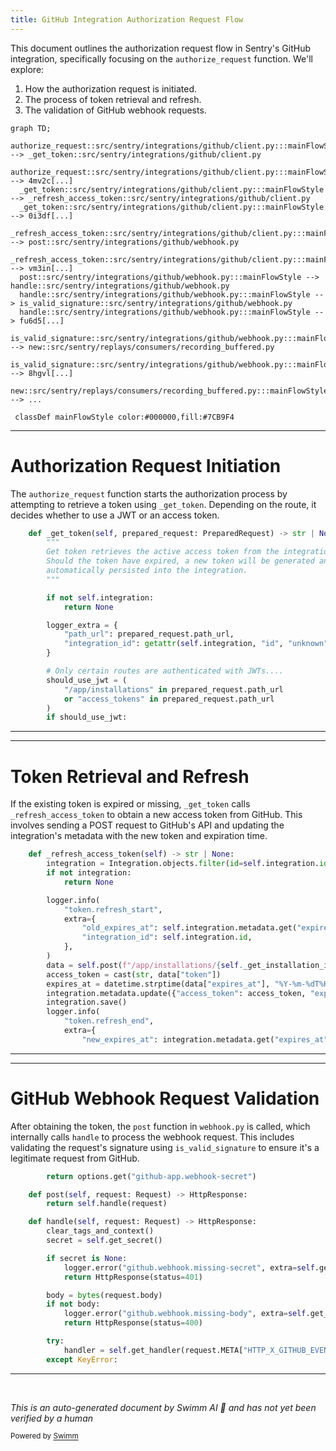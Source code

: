 ```yaml
---
title: GitHub Integration Authorization Request Flow
---
```

This document outlines the authorization request flow in Sentry's GitHub integration, specifically focusing on the `authorize_request` function. We'll explore:

1. How the authorization request is initiated.
2. The process of token retrieval and refresh.
3. The validation of GitHub webhook requests.

```mermaid
graph TD;
  authorize_request::src/sentry/integrations/github/client.py:::mainFlowStyle --> _get_token::src/sentry/integrations/github/client.py
  authorize_request::src/sentry/integrations/github/client.py:::mainFlowStyle --> 4mv2c[...]
  _get_token::src/sentry/integrations/github/client.py:::mainFlowStyle --> _refresh_access_token::src/sentry/integrations/github/client.py
  _get_token::src/sentry/integrations/github/client.py:::mainFlowStyle --> 0i3df[...]
  _refresh_access_token::src/sentry/integrations/github/client.py:::mainFlowStyle --> post::src/sentry/integrations/github/webhook.py
  _refresh_access_token::src/sentry/integrations/github/client.py:::mainFlowStyle --> vm3in[...]
  post::src/sentry/integrations/github/webhook.py:::mainFlowStyle --> handle::src/sentry/integrations/github/webhook.py
  handle::src/sentry/integrations/github/webhook.py:::mainFlowStyle --> is_valid_signature::src/sentry/integrations/github/webhook.py
  handle::src/sentry/integrations/github/webhook.py:::mainFlowStyle --> fu6d5[...]
  is_valid_signature::src/sentry/integrations/github/webhook.py:::mainFlowStyle --> new::src/sentry/replays/consumers/recording_buffered.py
  is_valid_signature::src/sentry/integrations/github/webhook.py:::mainFlowStyle --> 8hgvl[...]
  new::src/sentry/replays/consumers/recording_buffered.py:::mainFlowStyle --> ...

 classDef mainFlowStyle color:#000000,fill:#7CB9F4
```

<SwmSnippet path="/src/sentry/integrations/github/client.py" line="108">

---

# Authorization Request Initiation

The `authorize_request` function starts the authorization process by attempting to retrieve a token using `_get_token`. Depending on the route, it decides whether to use a JWT or an access token.

```python
    def _get_token(self, prepared_request: PreparedRequest) -> str | None:
        """
        Get token retrieves the active access token from the integration model.
        Should the token have expired, a new token will be generated and
        automatically persisted into the integration.
        """

        if not self.integration:
            return None

        logger_extra = {
            "path_url": prepared_request.path_url,
            "integration_id": getattr(self.integration, "id", "unknown"),
        }

        # Only certain routes are authenticated with JWTs....
        should_use_jwt = (
            "/app/installations" in prepared_request.path_url
            or "access_tokens" in prepared_request.path_url
        )
        if should_use_jwt:
```

---

</SwmSnippet>

<SwmSnippet path="/src/sentry/integrations/github/client.py" line="79">

---

# Token Retrieval and Refresh

If the existing token is expired or missing, `_get_token` calls `_refresh_access_token` to obtain a new access token from GitHub. This involves sending a POST request to GitHub's API and updating the integration's metadata with the new token and expiration time.

```python
    def _refresh_access_token(self) -> str | None:
        integration = Integration.objects.filter(id=self.integration.id).first()
        if not integration:
            return None

        logger.info(
            "token.refresh_start",
            extra={
                "old_expires_at": self.integration.metadata.get("expires_at"),
                "integration_id": self.integration.id,
            },
        )
        data = self.post(f"/app/installations/{self._get_installation_id()}/access_tokens")
        access_token = cast(str, data["token"])
        expires_at = datetime.strptime(data["expires_at"], "%Y-%m-%dT%H:%M:%SZ").isoformat()
        integration.metadata.update({"access_token": access_token, "expires_at": expires_at})
        integration.save()
        logger.info(
            "token.refresh_end",
            extra={
                "new_expires_at": integration.metadata.get("expires_at"),
```

---

</SwmSnippet>

<SwmSnippet path="/src/sentry/integrations/github/webhook.py" line="603">

---

# GitHub Webhook Request Validation

After obtaining the token, the `post` function in `webhook.py` is called, which internally calls `handle` to process the webhook request. This includes validating the request's signature using `is_valid_signature` to ensure it's a legitimate request from GitHub.

```python
        return options.get("github-app.webhook-secret")

    def post(self, request: Request) -> HttpResponse:
        return self.handle(request)

    def handle(self, request: Request) -> HttpResponse:
        clear_tags_and_context()
        secret = self.get_secret()

        if secret is None:
            logger.error("github.webhook.missing-secret", extra=self.get_logging_data())
            return HttpResponse(status=401)

        body = bytes(request.body)
        if not body:
            logger.error("github.webhook.missing-body", extra=self.get_logging_data())
            return HttpResponse(status=400)

        try:
            handler = self.get_handler(request.META["HTTP_X_GITHUB_EVENT"])
        except KeyError:
```

---

</SwmSnippet>

&nbsp;

*This is an auto-generated document by Swimm AI 🌊 and has not yet been verified by a human*

<SwmMeta version="3.0.0" repo-id="Z2l0aHViJTNBJTNBc2VudHJ5JTNBJTNBZ2V0c2VudHJ5" repo-name="sentry"><sup>Powered by [Swimm](/)</sup></SwmMeta>
